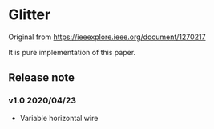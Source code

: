 ﻿# Glitter

Original from https://ieeexplore.ieee.org/document/1270217

It is pure implementation of this paper.


## Release note

### v1.0 2020/04/23
* Variable horizontal wire


